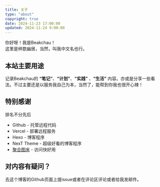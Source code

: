 ```yaml
---
title: 关于
type: "about"
copyright: true
date: 2024-11-23 17:00:00
updated: 2024-11-24 9:00:00
---
```

你好呀！我是Beakchau！<br/>
这里是梓歆幽居，当然，叫我中文名也行。
## 本站主要用途
记录Beakchau的 **“笔记”**、**“计划”**、**“实践”** 、**“生活”** 内容。亦或是分享一些看法。不过主要还是以服务我自己为本，当然了，能帮到你我也很开心辣！
## 特别感谢
排名不分先后
- Github - 托管远程代码
- Vercel - 部署远程服务
- Hexo - 博客程序
- NexT Theme - 超级好看的博客程序
- [聚合图床](https://www.superbed.cn/) - 访问快好用
## 对内容有疑问？
去这个博客的Github页面上提issue或者在评论区评论或者给我发邮件。